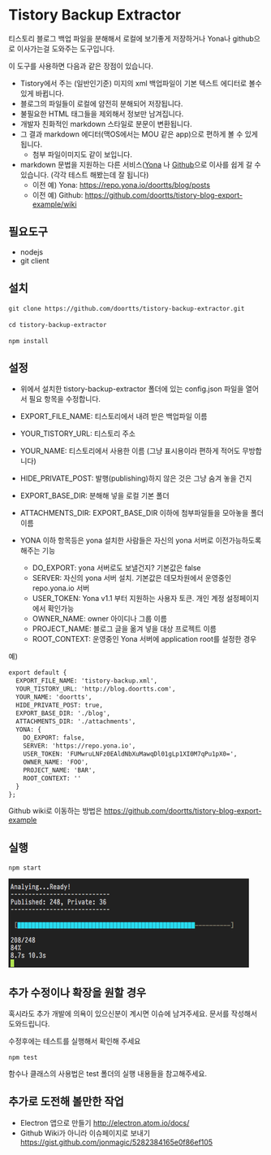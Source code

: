Tistory Backup Extractor
===

티스토리 블로그 백업 파일을 분해해서 로컬에 보기좋게 저장하거나 Yona나 github으로 이사가는걸 도와주는 도구입니다.

이 도구를 사용하면 다음과 같은 장점이 있습니다.

- Tistory에서 주는 (일반인기준) 미지의 xml 백업파일이 기본 텍스트 에디터로 볼수 있게 바뀝니다.
- 블로그의 파일들이 로컬에 얌전히 분해되어 저장됩니다.
- 불필요한 HTML 태그들을 제외해서 정보만 남겨집니다.
- 개발자 친화적인 markdown 스타일로 분문이 변환됩니다.
- 그 결과 markdown 에디터(맥OS에서는 MOU 같은 app)으로 편하게 볼 수 있게 됩니다. 
   - 첨부 파일이미지도 같이 보입니다.
- markdown 문법을 지원하는 다른 서비스([Yona](https://repo.yona.io) 나 [Github](https://github.com/)으로 이사를 쉽게 갈 수 있습니다. (각각 테스트 해봤는데 잘 됩니다)
   - 이전 예) Yona: https://repo.yona.io/doortts/blog/posts
   - 이전 예) Github: https://github.com/doortts/tistory-blog-export-example/wiki

필요도구
---
- nodejs
- git client

설치
---

```
git clone https://github.com/doortts/tistory-backup-extractor.git

cd tistory-backup-extractor

npm install
```

설정
---

- 위에서 설치한 tistory-backup-extractor 폴더에 있는 config.json 파일을 열어서 필요 항목을 수정합니다.

- EXPORT_FILE_NAME: 티스토리에서 내려 받은 백업파일 이름
- YOUR_TISTORY_URL: 티스토리 주소
- YOUR_NAME: 티스토리에서 사용한 이름 (그냥 표시용이라 편하게 적어도 무방합니다)
- HIDE_PRIVATE_POST: 발행(publishing)하지 않은 것은 그냥 숨겨 놓을 건지
- EXPORT_BASE_DIR: 분해해 넣을 로컬 기본 폴더 
- ATTACHMENTS_DIR: EXPORT_BASE_DIR 이하에 첨부파일들을 모아놓을 폴더이름

- YONA 이하 항목등은 yona 설치한 사람들은 자신의 yona 서버로 이전가능하도록 해주는 기능
  - DO_EXPORT: yona 서버로도 보낼건지? 기본값은 false
  - SERVER: 자신의 yona 서버 설치. 기본값은 데모차원에서 운영중인 repo.yona.io 서버
  - USER_TOKEN: Yona v1.1 부터 지원하는 사용자 토큰. 개인 계정 설정페이지에서 확인가능
  - OWNER_NAME:  owner 아이디나 그룹 이름
  - PROJECT_NAME: 블로그 글을 옮겨 넣을 대상 프로젝트 이름
  - ROOT_CONTEXT: 운영중인 Yona 서버에 application root를 설정한 경우


예)
```
export default {
  EXPORT_FILE_NAME: 'tistory-backup.xml',
  YOUR_TISTORY_URL: 'http://blog.doortts.com',
  YOUR_NAME: 'doortts',
  HIDE_PRIVATE_POST: true,
  EXPORT_BASE_DIR: './blog',
  ATTACHMENTS_DIR: './attachments',
  YONA: {
    DO_EXPORT: false,
    SERVER: 'https://repo.yona.io',
    USER_TOKEN: 'FUMwruLNFz0EAldNbXuMawqDl01gLp1XI0M7qPu1pX0=',
    OWNER_NAME: 'FOO',
    PROJECT_NAME: 'BAR',
    ROOT_CONTEXT: ''
  }
};

```

Github wiki로 이동하는 방법은 https://github.com/doortts/tistory-blog-export-example

실행
---

```
npm start
```
![screen-shot](https://raw.githubusercontent.com/doortts/tistory-backup-extractor/master/test/resource/2016-11-20-22-29-20.png)

추가 수정이나 확장을 원할 경우
---

혹시라도 추가 개발에 의욕이 있으신분이 계시면 이슈에 남겨주세요.
문서를 작성해서 도와드립니다.

수정후에는 테스트를 실행해서 확인해 주세요

```
npm test
```

함수나 클래스의 사용법은 test 폴더의 실행 내용들을 참고해주세요.

추가로 도전해 볼만한 작업
---
- Electron 앱으로 만들기
  http://electron.atom.io/docs/
- Github Wiki가 아니라 이슈페이지로 보내기 
  https://gist.github.com/jonmagic/5282384165e0f86ef105
